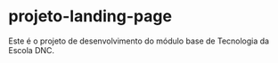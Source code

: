 # projeto-landing-page
Este é o projeto de desenvolvimento do módulo base de Tecnologia da Escola DNC.

